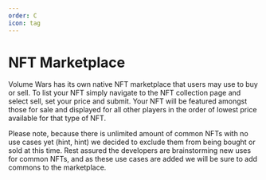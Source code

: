 ```yaml
---
order: C
icon: tag
---
```

# NFT Marketplace

Volume Wars has its own native NFT marketplace that users may use to buy or sell. To list your NFT simply navigate 
to the NFT collection page and select sell, set your price and submit. Your NFT will be featured amongst those for 
sale and displayed for all other players in the order of lowest price available for that type of NFT. 

Please note, because there is unlimited amount of common NFTs with no use cases yet (hint, hint) we decided to exclude 
them from being bought or sold at this time. Rest assured the developers are brainstorming new uses for common NFTs, 
and as these use cases are added we will be sure to add commons to the marketplace.